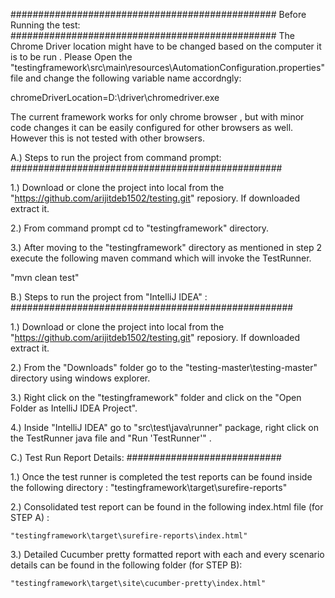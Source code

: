 ################################################
Before Running the test:
################################################
The Chrome Driver location might have to be changed based on the computer it is to be run . Please Open the "testingframework\src\main\resources\AutomationConfiguration.properties"
file and change the following variable name accordngly:

chromeDriverLocation=D:\\driver\\chromedriver.exe <Give the driver location accordingly>

The current framework works for only chrome browser , but with minor code changes it can be easily configured for other browsers as well. However this is not tested with other
browsers. 


A.) Steps to run the project from command prompt:
#################################################

1.) Download or clone the project into local from the "https://github.com/arijitdeb1502/testing.git" reposiory. If downloaded extract it.

2.) From command prompt cd to "testingframework" directory. 

3.) After moving to the "testingframework" directory as mentioned in step 2 execute the following maven command which will invoke the TestRunner.

"mvn clean test"

B.) Steps to run the project from "IntelliJ IDEA" :
###################################################

1.) Download or clone the project into local from the "https://github.com/arijitdeb1502/testing.git" reposiory. If downloaded extract it.

2.) From the "Downloads" folder go to the "testing-master\testing-master\" directory using windows explorer.

3.) Right click on the "testingframework" folder and click on the "Open Folder as IntelliJ IDEA Project". 

4.) Inside "IntelliJ IDEA" go to "src\test\java\runner\" package, right click on the TestRunner java file  and  "Run 'TestRunner'" .



C.) Test Run Report Details:
############################

1.) Once the test runner is completed the test reports can be found inside the following directory :
    "testingframework\target\surefire-reports"
	
2.) Consolidated test report can be found in the following index.html file (for STEP A) :

    "testingframework\target\surefire-reports\index.html" 

3.) Detailed Cucumber pretty formatted report with each and every scenario details can be found in the following folder (for STEP B):

    "testingframework\target\site\cucumber-pretty\index.html"

